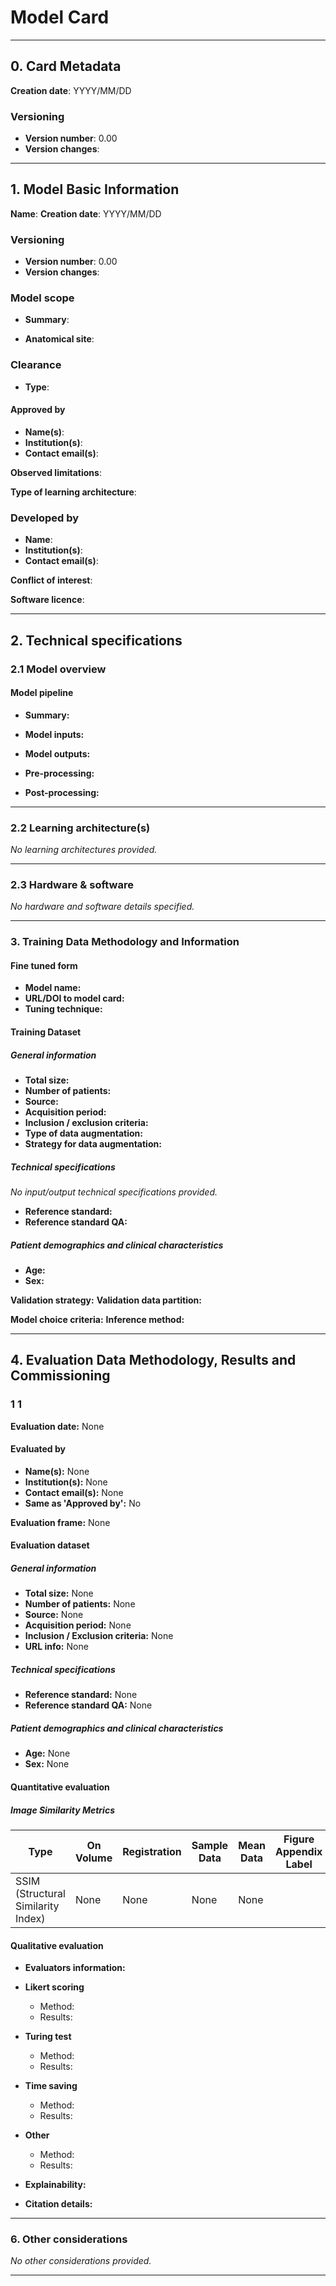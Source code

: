 #  Model Card 

---

## 0. Card Metadata

**Creation date**: YYYY/MM/DD

### Versioning

- **Version number**: 0.00
- **Version changes**: 



---

## 1. Model Basic Information
**Name**: 
**Creation date**: YYYY/MM/DD

### Versioning

- **Version number**: 0.00
- **Version changes**: 


### Model scope

- **Summary**: 

- **Anatomical site**: 

### Clearance 

- **Type**: 

#### Approved by

- **Name(s)**: 
- **Institution(s)**: 
- **Contact email(s)**: 



**Observed limitations**: 


**Type of learning architecture**: 

### Developed by

- **Name**: 
- **Institution(s)**: 
- **Contact email(s)**: 

**Conflict of interest**: 

**Software licence**: 






---


## 2. Technical specifications

### 2.1 Model overview

#### Model pipeline
- **Summary:** 


- **Model inputs:** 
- **Model outputs:** 
- **Pre-processing:** 
- **Post-processing:** 

---

### 2.2 Learning architecture(s)

_No learning architectures provided._

---



### 2.3 Hardware & software

_No hardware and software details specified._


---


### 3. Training Data Methodology and Information

#### Fine tuned form
- **Model name:** 
- **URL/DOI to model card:** 
- **Tuning technique:** 

#### Training Dataset
##### General information
- **Total size:** 
- **Number of patients:** 
- **Source:** 
- **Acquisition period:** 
- **Inclusion / exclusion criteria:** 
- **Type of data augmentation:** 
- **Strategy for data augmentation:** 

##### Technical specifications
_No input/output technical specifications provided._

- **Reference standard:** 
- **Reference standard QA:** 

##### Patient demographics and clinical characteristics
- **Age:** 
- **Sex:** 

**Validation strategy:** 
**Validation data partition:** 


**Model choice criteria:** 
**Inference method:** 

---



## 4. Evaluation Data Methodology, Results and Commissioning

### 1 1

**Evaluation date:** None
#### Evaluated by
- **Name(s):** None
- **Institution(s):** None
- **Contact email(s):** None
- **Same as 'Approved by':** No


**Evaluation frame:** None

#### Evaluation dataset 
##### General information
- **Total size:** None
- **Number of patients:** None
- **Source:** None
- **Acquisition period:** None
- **Inclusion / Exclusion criteria:** None
- **URL info:** None

##### Technical specifications

- **Reference standard:** None
- **Reference standard QA:** None

##### Patient demographics and clinical characteristics
- **Age:** None
- **Sex:** None


#### Quantitative evaluation


##### Image Similarity Metrics

| Type | On Volume | Registration | Sample Data | Mean Data | Figure Appendix Label |
| ---|---|---|---|---|--- |
| SSIM (Structural Similarity Index) | None | None | None | None |  |



#### Qualitative evaluation
- **Evaluators information:** 

- **Likert scoring**
  - Method: 
  - Results: 

- **Turing test**
  - Method: 
  - Results: 

- **Time saving**
  - Method: 
  - Results: 

- **Other**
  - Method: 
  - Results: 

- **Explainability:** 
- **Citation details:** 




---

### 6. Other considerations

_No other considerations provided._


---


